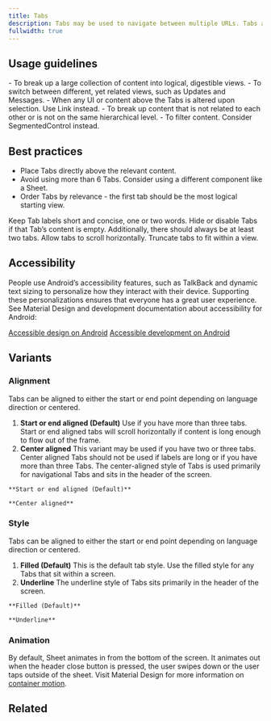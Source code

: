 ```yaml
---
title: Tabs
description: Tabs may be used to navigate between multiple URLs. Tabs are intended as page-level navigation.
fullwidth: true
---
```


<ImgContainer src="https://i.pinimg.com/originals/5b/b9/0e/5bb90ee7b0b2e9f336cb803303f3eecf.png" width={413} height={48} alt="an example of tabs"/>

## Usage guidelines

<TwoCol>
  <Group>
    <Do title="When to use" />
      - To break up a large collection of content into logical, digestible views.
      - To switch between different, yet related views, such as Updates and Messages.
  </Group>
  <Group>
  <Dont title="When not to use" />
    - When any UI or content above the Tabs is altered upon selection. Use Link instead. 
    - To break up content that is not related to each other or is not on the same hierarchical level. 
    - To filter content. Consider SegmentedControl instead.
  </Group>
</TwoCol>

## Best practices

- Place Tabs directly above the relevant content. 
- Avoid using more than 6 Tabs. Consider using a different component like a Sheet.
- Order Tabs by relevance - the first tab should be the most logical starting view.

<TwoCol>
  <Group>
    <ImgContainer src="https://i.pinimg.com/originals/d7/27/63/d727634455161d98e7614c8b12b956f6.png" width={233} height={48} alt="example with concise tab labels"/>
    <Do title="Do" />
    Keep Tab labels short and concise, one or two words.
  </Group>
  <Group>
    <ImgContainer src="https://i.pinimg.com/originals/ae/f7/f8/aef7f8343979091c40c01111e732a95c.png" width={78} height={48} alt="example of only one tab"/>
    <Dont title="Don't" />
    Hide or disable Tabs if that Tab’s content is empty. Additionally, there should always be at least two tabs.
  </Group>
  <Group>
    <ImgContainer src="https://i.pinimg.com/originals/0d/08/71/0d08712e4810341422d3d20fbe9fd4cb.png" alt="example of tabs scrolling horizontally"/>
    <Do title="Do" />
    Allow tabs to scroll horizontally.
  </Group>
  <Group>
    <ImgContainer src="https://i.pinimg.com/originals/fe/97/b2/fe97b2a279741762771f98bcd47e8e15.png" alt="example of tabs with truncated labels"/>
    <Dont title="Don't" />
    Truncate tabs to fit within a view.
  </Group>
</TwoCol>

## Accessibility

People use Android’s accessibility features, such as TalkBack and dynamic text sizing to personalize how they interact with their device. Supporting these personalizations ensures that everyone has a great user experience. See Material Design and development documentation about accessibility for Android:

[Accessible design on Android](https://material.io/design/usability/accessibility.html#understanding-accessibility)
[Accessible development on Android](https://developer.android.com/guide/topics/ui/accessibility)

## Variants

### Alignment

Tabs can be aligned to either the start or end point depending on language direction or centered.

1. **Start or end aligned (Default)**
Use if you have more than three tabs. Start or end aligned tabs will scroll horizontally if content is long enough to flow out of the frame. 
2. **Center aligned**
This variant may be used if you have two or three tabs. Center aligned Tabs should not be used if labels are long or if you have more than three Tabs. The center-aligned style of Tabs is used primarily for navigational Tabs and sits in the header of the screen.

<TwoCol>
  <Group>
    <ImgContainer src="https://i.pinimg.com/originals/00/f2/1e/00f21e5c900eba214a575805c2198820.png" alt="start aligned tabs"/>
    
    **Start or end aligned (Default)**
  </Group>
  <Group>
    <ImgContainer src="https://i.pinimg.com/originals/dc/60/4d/dc604d623a98939ed89acad50e77bdab.png" alt="center aligned tabs"/>
   
    **Center aligned**
  </Group>
</TwoCol>

### Style

Tabs can be aligned to either the start or end point depending on language direction or centered.

1. **Filled (Default)**
This is the default tab style. Use the filled style for any Tabs that sit within a screen.
2. **Underline**
The underline style of Tabs sits primarily in the header of the screen.

<TwoCol>
  <Group>
    <ImgContainer src="https://i.pinimg.com/originals/cd/56/43/cd5643de79de5d00f4dff323451fb5d3.png" alt="filled tabs style"/>
    
    **Filled (Default)**
  </Group>
  <Group>
    <ImgContainer src="https://i.pinimg.com/originals/95/07/7b/95077b097278c0d1a69e16397ab268a7.png" alt="underlined tabs style"/>
    
    **Underline**
  </Group>
</TwoCol>

### Animation

By default, Sheet animates in from the bottom of the screen. It animates out when the header close button is pressed, the user swipes down or the user taps outside of the sheet. Visit Material Design for more information on [container motion](https://material.io/design/motion/the-motion-system.html#container-transform).

## Related

<ThreeCol>
  <IllustrationCard
  title="SegmentedControl"
  description="SegmentedControl is used to switch between views within a small area of content, such as a Popover."
  color="teal-spabattical-450"
  image="segmented-control"
  />
</ThreeCol>
